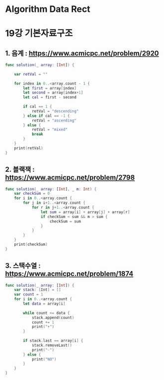 # Algorithm Data Rect
# 

19강 기본자료구조
===========

## 1. 음계 : https://www.acmicpc.net/problem/2920

```swift
func solution(_ array: [Int]) {
    
    var retVal = ""
    
    for index in 0..<array.count - 1 {
        let first = array[index]
        let second = array[index+1]
        let cal = first - second
        
        if cal == 1 {
            retVal = "descending"
        } else if cal == -1 {
            retVal = "ascending"
        } else {
            retVal = "mixed"
            break
        }
    }
    print(retVal)
}
```

## 2. 블랙잭 : https://www.acmicpc.net/problem/2798

```swift
func solution(_ array: [Int], _ m: Int) {
    var checkSum = 0
    for i in 0..<array.count {
        for j in i+1..<array.count {
            for r in j+1..<array.count {
                let sum = array[i] + array[j] + array[r]
                if checkSum < sum && m > sum {
                    checkSum = sum
                }
            }
        }
    }
    print(checkSum)
}
```

## 3. 스택수열 : https://www.acmicpc.net/problem/1874

```swift
func solution(_ array: [Int]) {
    var stack: [Int] = []
    var count = 1
    for i in 0..<array.count {
        let data = array[i]
        
        while count <= data {
            stack.append(count)
            count += 1
            print("+")
        }
        
        if stack.last == array[i] {
            stack.removeLast()
            print("-")
        } else {
            print("NO")
        }
    }
}
```

